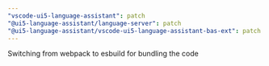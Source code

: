 ```yaml
---
"vscode-ui5-language-assistant": patch
"@ui5-language-assistant/language-server": patch
"@ui5-language-assistant/vscode-ui5-language-assistant-bas-ext": patch
---
```


Switching from webpack to esbuild for bundling the code
